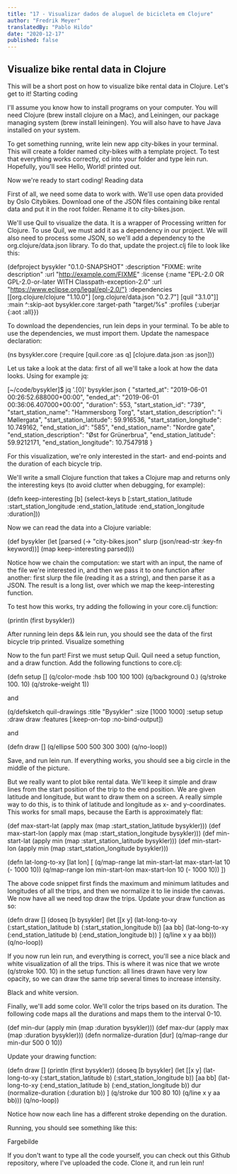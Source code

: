 ```yaml
---
title: "17 - Visualizar dados de aluguel de bicicleta em Clojure"
author: "Fredrik Meyer"
translatedBy: "Pablo Hildo"
date: "2020-12-17"
published: false
---
```


## Visualize bike rental data in Clojure

This will be a short post on how to visualize bike rental data in Clojure. Let's get to it!
Starting coding

I'll assume you know how to install programs on your computer. You will need Clojure (brew install clojure on a Mac), and Leiningen, our package managing system (brew install leiningen). You will also have to have Java installed on your system.

To get something running, write lein new app city-bikes in your terminal. This will create a folder named city-bikes with a template project. To test that everything works correctly, cd into your folder and type lein run. Hopefully, you'll see Hello, World! printed out.

Now we're ready to start coding!
Reading data

First of all, we need some data to work with. We'll use open data provided by Oslo Citybikes. Download one of the JSON files containing bike rental data and put it in the root folder. Rename it to city-bikes.json.

We'll use Quil to visualize the data. It is a wrapper of Processing written for Clojure. To use Quil, we must add it as a dependency in our project. We will also need to process some JSON, so we'll add a dependency to the org.clojure/data.json library. To do that, update the project.clj file to look like this:

(defproject bysykler "0.1.0-SNAPSHOT"
  :description "FIXME: write description"
  :url "http://example.com/FIXME"
  :license {:name "EPL-2.0 OR GPL-2.0-or-later WITH Classpath-exception-2.0"
            :url "https://www.eclipse.org/legal/epl-2.0/"}
  :dependencies [[org.clojure/clojure "1.10.0"]
                 [org.clojure/data.json "0.2.7"]
                 [quil "3.1.0"]]
  :main ^:skip-aot bysykler.core
  :target-path "target/%s"
  :profiles {:uberjar {:aot :all}})

To download the dependencies, run lein deps in your terminal. To be able to use the dependencies, we must import them. Update the namespace declaration:

(ns bysykler.core
  (:require [quil.core :as q]
            [clojure.data.json :as json]))

Let us take a look at the data: first of all we'll take a look at how the data looks. Using for example jq:

[~/code/bysykler]$ jq '.[0]' bysykler.json
{
  "started_at": "2019-06-01 00:26:52.688000+00:00",
  "ended_at": "2019-06-01 00:36:06.407000+00:00",
  "duration": 553,
  "start_station_id": "739",
  "start_station_name": "Hammersborg Torg",
  "start_station_description": "i Møllergata",
  "start_station_latitude": 59.916536,
  "start_station_longitude": 10.749162,
  "end_station_id": "585",
  "end_station_name": "Nordre gate",
  "end_station_description": "Øst for Grünerbrua",
  "end_station_latitude": 59.9212171,
  "end_station_longitude": 10.7547918
}

For this visualization, we're only interested in the start- and end-points and the duration of each bicycle trip.

We'll write a small Clojure function that takes a Clojure map and returns only the interesting keys (to avoid clutter when debugging, for example):

(defn keep-interesting [b]
  (select-keys b
               [:start_station_latitude
                :start_station_longitude
                :end_station_latitude
                :end_station_longitude
                :duration]))

Now we can read the data into a Clojure variable:

(def bysykler
  (let [parsed (-> "city-bikes.json"
                   slurp
                   (json/read-str :key-fn keyword))]
    (map keep-interesting parsed)))

Notice how we chain the computation: we start with an input, the name of the file we're interested in, and then we pass it to one function after another: first slurp the file (reading it as a string), and then parse it as a JSON. The result is a long list, over which we map the keep-interesting function.

To test how this works, try adding the following in your core.clj function:

(println (first bysykler))

After running lein deps && lein run, you should see the data of the first bicycle trip printed.
Visualize something

Now to the fun part! First we must setup Quil. Quil need a setup function, and a draw function. Add the following functions to core.clj:

(defn setup []
  (q/color-mode :hsb 100 100 100)
  (q/background 0.)
  (q/stroke 100. 10)
  (q/stroke-weight 1))

and

(q/defsketch quil-drawings
  :title "Bysykler"
  :size [1000 1000]
  :setup setup
  :draw draw
  :features [:keep-on-top :no-bind-output])

and

(defn draw []
  (q/ellipse 500 500 300 300)
  (q/no-loop))

Save, and run lein run. If everything works, you should see a big circle in the middle of the picture.

But we really want to plot bike rental data. We'll keep it simple and draw lines from the start position of the trip to the end position. We are given latitude and longitude, but want to draw them on a screen. A really simple way to do this, is to think of latitude and longitude as x- and y-coordinates. This works for small maps, because the Earth is approximately flat:

(def max-start-lat (apply max (map :start_station_latitude bysykler)))
(def max-start-lon (apply max (map :start_station_longitude bysykler)))
(def min-start-lat (apply min (map :start_station_latitude bysykler)))
(def min-start-lon (apply min (map :start_station_longitude bysykler)))

(defn lat-long-to-xy [lat lon]
  [
   (q/map-range lat min-start-lat max-start-lat 10 (- 1000 10))
   (q/map-range lon min-start-lon max-start-lon 10 (- 1000 10))
   ])

The above code snippet first finds the maximum and minimum latitudes and longitudes of all the trips, and then we normalize it to lie inside the canvas. We now have all we need top draw the trips. Update your draw function as so:

(defn draw []
  (doseq [b bysykler]
    (let [[x y] (lat-long-to-xy (:start_station_latitude b) (:start_station_longitude b))
          [aa bb] (lat-long-to-xy (:end_station_latitude b) (:end_station_longitude b))
          ]
      (q/line x y aa bb)))
  (q/no-loop))

If you now run lein run, and everything is correct, you'll see a nice black and white visualization of all the trips. This is where it was nice that we wrote (q/stroke 100. 10) in the setup function: all lines drawn have very low opacity, so we can draw the same trip several times to increase intensity.

Black and white version.

Finally, we'll add some color. We'll color the trips based on its duration. The following code maps all the durations and maps them to the interval 0-10.

(def min-dur (apply min (map :duration bysykler)))
(def max-dur (apply max (map :duration bysykler)))
(defn normalize-duration [dur]
  (q/map-range dur min-dur 500 0 10))

Update your drawing function:

(defn draw []
  (println (first bysykler))
  (doseq [b bysykler]
    (let [[x y] (lat-long-to-xy (:start_station_latitude b) (:start_station_longitude b))
          [aa bb] (lat-long-to-xy (:end_station_latitude b) (:end_station_longitude b))
          dur (normalize-duration (:duration b))
          ]
      (q/stroke dur 100 80 10)
      (q/line x y aa bb)))
  (q/no-loop))

Notice how now each line has a different stroke depending on the duration.

Running, you should see something like this:

Fargebilde

If you don't want to type all the code yourself, you can check out this Github repository, where I've uploaded the code. Clone it, and run lein run!
